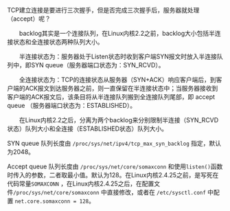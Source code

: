 TCP建立连接是要进行三次握手，但是否完成三次握手后，服务器就处理（accept）呢？

　　backlog其实是一个连接队列，在Linux内核2.2之前，backlog大小包括半连接状态和全连接状态两种队列大小。

　　半连接状态为：服务器处于Listen状态时收到客户端SYN报文时放入半连接队列中，即SYN queue（服务器端口状态为：SYN_RCVD）。

　　全连接状态为：TCP的连接状态从服务器（SYN+ACK）响应客户端后，到客户端的ACK报文到达服务器之前，则一直保留在半连接状态中；当服务器接收到客户端的ACK报文后，该条目将从半连接队列搬到全连接队列尾部，即 accept queue （服务器端口状态为：ESTABLISHED）。

　　在Linux内核2.2之后，分离为两个backlog来分别限制半连接（SYN_RCVD状态）队列大小和全连接（ESTABLISHED状态）队列大小。

SYN queue 队列长度由 `/proc/sys/net/ipv4/tcp_max_syn_backlog` 指定，默认为2048。

Accept queue 队列长度由 `/proc/sys/net/core/somaxconn` 和使用`listen()`函数时传入的参数，二者取最小值。默认为128。在Linux内核2.4.25之前，是写死在代码常量`SOMAXCONN` ，在Linux内核2.4.25之后，在配置文件`/proc/sys/net/core/somaxconn` 中直接修改，或者在 `/etc/sysctl.conf` 中配置 `net.core.somaxconn = 128`。